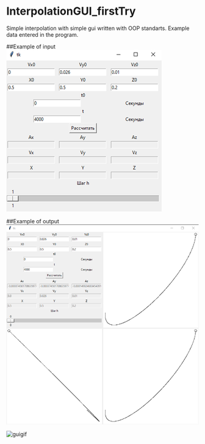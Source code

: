 # InterpolationGUI_firstTry

Simple interpolation with simple gui written with OOP standarts. Example data entered in the program.

##Example of input
![input](https://github.com/Ariken12/InterpolationGUI_firstTry/blob/master/InterpolationInput.png)

##Example of output
![output](https://github.com/Ariken12/InterpolationGUI_firstTry/blob/master/InterpolationOutput.png)

![guigif](https://gyazo.com/e19dc473f368eefee80e64fbb989ff31)

